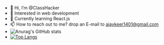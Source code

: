 - 👋 Hi, I’m @ClassHacker
- 👀 Interested in web development
- 🌱 Currently learning React.js
- 📫 How to reach out to me? drop an E-mail to ajaykeer1401@gmail.com
- ![Anurag's GitHub stats](https://github-readme-stats.vercel.app/api?username=classhacker&theme=transparent&hide=contribs,issues&show_icons=true)
- [![Top Langs](https://github-readme-stats.vercel.app/api/top-langs/?username=classhacker&theme=transparent)](https://github.com/anuraghazra/github-readme-stats)

<!-- 
Will add later
<div align="center">
  <img src="https://github-profile-trophy.vercel.app/?username=classhacker&column=-1" alt="ClassHacker's GitHub trophy">
</div> -->

<!---
ClassHacker/ClassHacker is a ✨ special ✨ repository because its `README.md` (this file) appears on your GitHub profile.
You can click the Preview link to take a look at your changes.
--->
